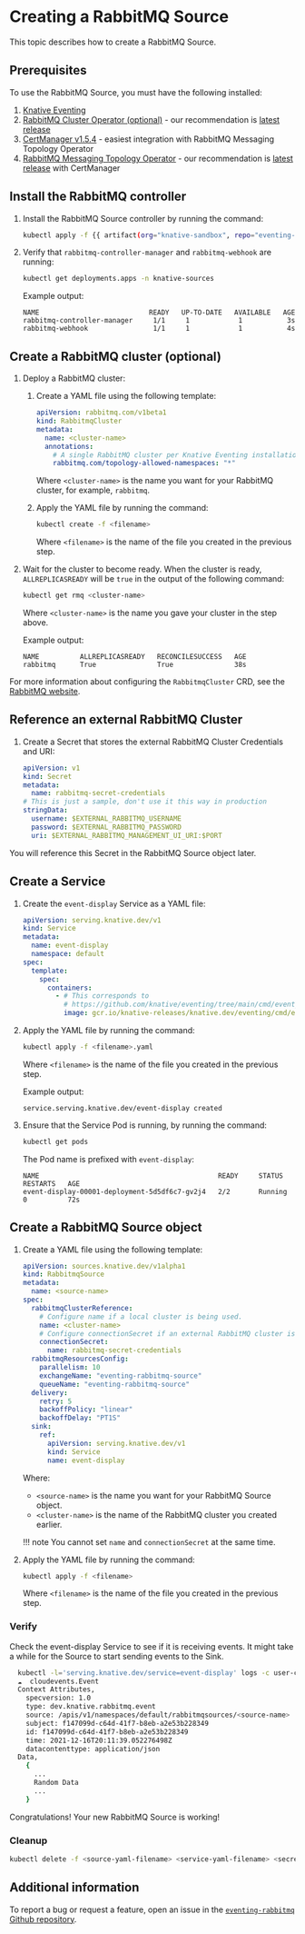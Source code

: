 # Creating a RabbitMQ Source

This topic describes how to create a RabbitMQ Source.

## Prerequisites

To use the RabbitMQ Source, you must have the following installed:

1. [Knative Eventing](../../../install/yaml-install/eventing/install-eventing-with-yaml.md)
1. [RabbitMQ Cluster Operator (optional)](https://github.com/rabbitmq/cluster-operator) - our recommendation is [latest release](https://github.com/rabbitmq/cluster-operator/releases/latest)
1. [CertManager v1.5.4](https://github.com/jetstack/cert-manager/releases/tag/v1.5.4) - easiest integration with RabbitMQ Messaging Topology Operator
1. [RabbitMQ Messaging Topology Operator](https://github.com/rabbitmq/messaging-topology-operator) - our recommendation is [latest release](https://github.com/rabbitmq/messaging-topology-operator/releases/latest) with CertManager

## Install the RabbitMQ controller

1. Install the RabbitMQ Source controller by running the command:

    ```bash
    kubectl apply -f {{ artifact(org="knative-sandbox", repo="eventing-rabbitmq", file="rabbitmq-source.yaml") }}
    ```

1. Verify that `rabbitmq-controller-manager` and `rabbitmq-webhook` are running:

    ```bash
    kubectl get deployments.apps -n knative-sources
    ```

    Example output:

    ```{ .bash .no-copy }
    NAME                           READY   UP-TO-DATE   AVAILABLE   AGE
    rabbitmq-controller-manager     1/1     1            1           3s
    rabbitmq-webhook                1/1     1            1           4s
    ```

## Create a RabbitMQ cluster (optional)

1. Deploy a RabbitMQ cluster:

    1. Create a YAML file using the following template:

        ```yaml
        apiVersion: rabbitmq.com/v1beta1
        kind: RabbitmqCluster
        metadata:
          name: <cluster-name>
          annotations:
            # A single RabbitMQ cluster per Knative Eventing installation
            rabbitmq.com/topology-allowed-namespaces: "*"
        ```
        Where `<cluster-name>` is the name you want for your RabbitMQ cluster,
        for example, `rabbitmq`.

    1. Apply the YAML file by running the command:

        ```bash
        kubectl create -f <filename>
        ```
        Where `<filename>` is the name of the file you created in the previous step.

1. Wait for the cluster to become ready. When the cluster is ready, `ALLREPLICASREADY`
will be `true` in the output of the following command:

    ```bash
    kubectl get rmq <cluster-name>
    ```
    Where `<cluster-name>` is the name you gave your cluster in the step above.

    Example output:

    ```{ .bash .no-copy }
    NAME          ALLREPLICASREADY   RECONCILESUCCESS   AGE
    rabbitmq      True               True               38s
    ```

For more information about configuring the `RabbitmqCluster` CRD, see the
[RabbitMQ website](https://www.rabbitmq.com/kubernetes/operator/using-operator.html).

## Reference an external RabbitMQ Cluster

1. Create a Secret that stores the external RabbitMQ Cluster Credentials and URI:

    ```yaml
    apiVersion: v1
    kind: Secret
    metadata:
      name: rabbitmq-secret-credentials
    # This is just a sample, don't use it this way in production
    stringData:
      username: $EXTERNAL_RABBITMQ_USERNAME
      password: $EXTERNAL_RABBITMQ_PASSWORD
      uri: $EXTERNAL_RABBITMQ_MANAGEMENT_UI_URI:$PORT
    ```

You will reference this Secret in the RabbitMQ Source object later.

## Create a Service

1. Create the `event-display` Service as a YAML file:

     ```yaml
     apiVersion: serving.knative.dev/v1
     kind: Service
     metadata:
       name: event-display
       namespace: default
     spec:
       template:
         spec:
           containers:
             - # This corresponds to
               # https://github.com/knative/eventing/tree/main/cmd/event_display/main.go
               image: gcr.io/knative-releases/knative.dev/eventing/cmd/event_display
     ```

1. Apply the YAML file by running the command:

    ```bash
    kubectl apply -f <filename>.yaml
    ```
    Where `<filename>` is the name of the file you created in the previous step.

    Example output:
    ```{ .bash .no-copy }
    service.serving.knative.dev/event-display created
    ```

1. Ensure that the Service Pod is running, by running the command:

    ```bash
    kubectl get pods
    ```

    The Pod name is prefixed with `event-display`:
    ```{ .bash .no-copy }
    NAME                                            READY     STATUS    RESTARTS   AGE
    event-display-00001-deployment-5d5df6c7-gv2j4   2/2       Running   0          72s
    ```

## Create a RabbitMQ Source object

1. Create a YAML file using the following template:

    ```yaml
    apiVersion: sources.knative.dev/v1alpha1
    kind: RabbitmqSource
    metadata:
      name: <source-name>
    spec:
      rabbitmqClusterReference:
        # Configure name if a local cluster is being used.
        name: <cluster-name>
        # Configure connectionSecret if an external RabbitMQ cluster is being used.
        connectionSecret:
          name: rabbitmq-secret-credentials
      rabbitmqResourcesConfig:
        parallelism: 10
        exchangeName: "eventing-rabbitmq-source"
        queueName: "eventing-rabbitmq-source"
      delivery:
        retry: 5
        backoffPolicy: "linear"
        backoffDelay: "PT1S"
      sink:
        ref:
          apiVersion: serving.knative.dev/v1
          kind: Service
          name: event-display
    ```
    Where:

    - `<source-name>` is the name you want for your RabbitMQ Source object.
    - `<cluster-name>` is the name of the RabbitMQ cluster you created earlier.

    !!! note
        You cannot set `name` and `connectionSecret` at the same time.

1. Apply the YAML file by running the command:

    ```bash
    kubectl apply -f <filename>
    ```
    Where `<filename>` is the name of the file you created in the previous step.

### Verify

Check the event-display Service to see if it is receiving events.
It might take a while for the Source to start sending events to the Sink.

```sh
  kubectl -l='serving.knative.dev/service=event-display' logs -c user-container
  ☁️  cloudevents.Event
  Context Attributes,
    specversion: 1.0
    type: dev.knative.rabbitmq.event
    source: /apis/v1/namespaces/default/rabbitmqsources/<source-name>
    subject: f147099d-c64d-41f7-b8eb-a2e53b228349
    id: f147099d-c64d-41f7-b8eb-a2e53b228349
    time: 2021-12-16T20:11:39.052276498Z
    datacontenttype: application/json
  Data,
    {
      ...
      Random Data
      ...
    }
```

Congratulations! Your new RabbitMQ Source is working!

### Cleanup

```sh
kubectl delete -f <source-yaml-filename> <service-yaml-filename> <secret-yaml-filename> <cluster-yaml-filename>
```

## Additional information

To report a bug or request a feature, open an issue in the [`eventing-rabbitmq` Github repository](https://github.com/knative-sandbox/eventing-rabbitmq).
